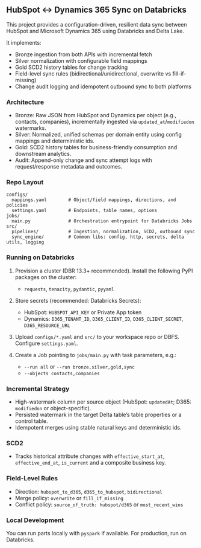 ## HubSpot ↔ Dynamics 365 Sync on Databricks

This project provides a configuration-driven, resilient data sync between HubSpot and Microsoft Dynamics 365 using Databricks and Delta Lake.

It implements:
- Bronze ingestion from both APIs with incremental fetch
- Silver normalization with configurable field mappings
- Gold SCD2 history tables for change tracking
- Field-level sync rules (bidirectional/unidirectional, overwrite vs fill-if-missing)
- Change audit logging and idempotent outbound sync to both platforms

### Architecture
- Bronze: Raw JSON from HubSpot and Dynamics per object (e.g., contacts, companies), incrementally ingested via `updated_at`/`modifiedon` watermarks.
- Silver: Normalized, unified schemas per domain entity using config mappings and deterministic ids.
- Gold: SCD2 history tables for business-friendly consumption and downstream analytics.
- Audit: Append-only change and sync attempt logs with request/response metadata and outcomes.

### Repo Layout
```
configs/
  mappings.yaml        # Object/field mappings, directions, and policies
  settings.yaml        # Endpoints, table names, options
jobs/
  main.py              # Orchestration entrypoint for Databricks Jobs
src/
  pipelines/           # Ingestion, normalization, SCD2, outbound sync
  sync_engine/         # Common libs: config, http, secrets, delta utils, logging
```

### Running on Databricks
1) Provision a cluster (DBR 13.3+ recommended). Install the following PyPI packages on the cluster:
   - `requests`, `tenacity`, `pydantic`, `pyyaml`

2) Store secrets (recommended: Databricks Secrets):
   - HubSpot: `HUBSPOT_API_KEY` or Private App token
   - Dynamics: `D365_TENANT_ID`, `D365_CLIENT_ID`, `D365_CLIENT_SECRET`, `D365_RESOURCE_URL`

3) Upload `configs/*.yaml` and `src/` to your workspace repo or DBFS. Configure `settings.yaml`.

4) Create a Job pointing to `jobs/main.py` with task parameters, e.g.:
   - `--run all` or `--run bronze,silver,gold,sync`
   - `--objects contacts,companies`

### Incremental Strategy
- High-watermark column per source object (HubSpot: `updatedAt`; D365: `modifiedon` or object-specific).
- Persisted watermark in the target Delta table’s table properties or a control table.
- Idempotent merges using stable natural keys and deterministic ids.

### SCD2
- Tracks historical attribute changes with `effective_start_at`, `effective_end_at`, `is_current` and a composite business key.

### Field-Level Rules
- Direction: `hubspot_to_d365`, `d365_to_hubspot`, `bidirectional`
- Merge policy: `overwrite` or `fill_if_missing`
- Conflict policy: `source_of_truth: hubspot/d365` or `most_recent_wins`

### Local Development
You can run parts locally with `pyspark` if available. For production, run on Databricks.

